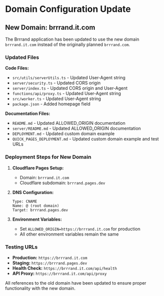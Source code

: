 # Domain Configuration Update

## New Domain: brrrand.it.com

The Brrrand application has been updated to use the new domain `brrrand.it.com` instead of the originally planned `brrrand.com`.

### Updated Files

**Code Files:**
- `src/utils/serverUtils.ts` - Updated User-Agent string
- `server/security.ts` - Updated CORS origin
- `server/index.ts` - Updated CORS origin and User-Agent
- `functions/api/proxy.ts` - Updated User-Agent string
- `src/worker.ts` - Updated User-Agent string
- `package.json` - Added homepage field

**Documentation Files:**
- `README.md` - Updated ALLOWED_ORIGIN documentation
- `server/README.md` - Updated ALLOWED_ORIGIN documentation
- `DEPLOYMENT.md` - Updated custom domain example
- `QUICK_PAGES_DEPLOYMENT.md` - Updated custom domain example and test URLs

### Deployment Steps for New Domain

1. **Cloudflare Pages Setup:**
   - Domain: `brrrand.it.com`
   - Cloudflare subdomain: `brrrand.pages.dev`

2. **DNS Configuration:**
   ```
   Type: CNAME
   Name: @ (root domain)
   Target: brrrand.pages.dev
   ```

3. **Environment Variables:**
   - Set `ALLOWED_ORIGIN=https://brrrand.it.com` for production
   - All other environment variables remain the same

### Testing URLs

- **Production:** `https://brrrand.it.com`
- **Staging:** `https://brrrand.pages.dev`
- **Health Check:** `https://brrrand.it.com/api/health`
- **API Proxy:** `https://brrrand.it.com/api/proxy`

All references to the old domain have been updated to ensure proper functionality with the new domain.
